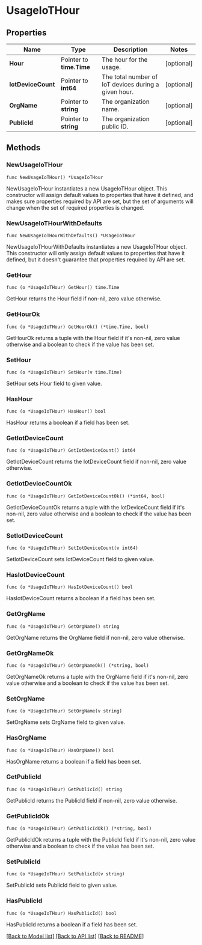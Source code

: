 # UsageIoTHour

## Properties

| Name               | Type                     | Description                                          | Notes      |
| ------------------ | ------------------------ | ---------------------------------------------------- | ---------- |
| **Hour**           | Pointer to **time.Time** | The hour for the usage.                              | [optional] |
| **IotDeviceCount** | Pointer to **int64**     | The total number of IoT devices during a given hour. | [optional] |
| **OrgName**        | Pointer to **string**    | The organization name.                               | [optional] |
| **PublicId**       | Pointer to **string**    | The organization public ID.                          | [optional] |

## Methods

### NewUsageIoTHour

`func NewUsageIoTHour() *UsageIoTHour`

NewUsageIoTHour instantiates a new UsageIoTHour object.
This constructor will assign default values to properties that have it defined,
and makes sure properties required by API are set, but the set of arguments
will change when the set of required properties is changed.

### NewUsageIoTHourWithDefaults

`func NewUsageIoTHourWithDefaults() *UsageIoTHour`

NewUsageIoTHourWithDefaults instantiates a new UsageIoTHour object.
This constructor will only assign default values to properties that have it defined,
but it doesn't guarantee that properties required by API are set.

### GetHour

`func (o *UsageIoTHour) GetHour() time.Time`

GetHour returns the Hour field if non-nil, zero value otherwise.

### GetHourOk

`func (o *UsageIoTHour) GetHourOk() (*time.Time, bool)`

GetHourOk returns a tuple with the Hour field if it's non-nil, zero value otherwise
and a boolean to check if the value has been set.

### SetHour

`func (o *UsageIoTHour) SetHour(v time.Time)`

SetHour sets Hour field to given value.

### HasHour

`func (o *UsageIoTHour) HasHour() bool`

HasHour returns a boolean if a field has been set.

### GetIotDeviceCount

`func (o *UsageIoTHour) GetIotDeviceCount() int64`

GetIotDeviceCount returns the IotDeviceCount field if non-nil, zero value otherwise.

### GetIotDeviceCountOk

`func (o *UsageIoTHour) GetIotDeviceCountOk() (*int64, bool)`

GetIotDeviceCountOk returns a tuple with the IotDeviceCount field if it's non-nil, zero value otherwise
and a boolean to check if the value has been set.

### SetIotDeviceCount

`func (o *UsageIoTHour) SetIotDeviceCount(v int64)`

SetIotDeviceCount sets IotDeviceCount field to given value.

### HasIotDeviceCount

`func (o *UsageIoTHour) HasIotDeviceCount() bool`

HasIotDeviceCount returns a boolean if a field has been set.

### GetOrgName

`func (o *UsageIoTHour) GetOrgName() string`

GetOrgName returns the OrgName field if non-nil, zero value otherwise.

### GetOrgNameOk

`func (o *UsageIoTHour) GetOrgNameOk() (*string, bool)`

GetOrgNameOk returns a tuple with the OrgName field if it's non-nil, zero value otherwise
and a boolean to check if the value has been set.

### SetOrgName

`func (o *UsageIoTHour) SetOrgName(v string)`

SetOrgName sets OrgName field to given value.

### HasOrgName

`func (o *UsageIoTHour) HasOrgName() bool`

HasOrgName returns a boolean if a field has been set.

### GetPublicId

`func (o *UsageIoTHour) GetPublicId() string`

GetPublicId returns the PublicId field if non-nil, zero value otherwise.

### GetPublicIdOk

`func (o *UsageIoTHour) GetPublicIdOk() (*string, bool)`

GetPublicIdOk returns a tuple with the PublicId field if it's non-nil, zero value otherwise
and a boolean to check if the value has been set.

### SetPublicId

`func (o *UsageIoTHour) SetPublicId(v string)`

SetPublicId sets PublicId field to given value.

### HasPublicId

`func (o *UsageIoTHour) HasPublicId() bool`

HasPublicId returns a boolean if a field has been set.

[[Back to Model list]](../README.md#documentation-for-models) [[Back to API list]](../README.md#documentation-for-api-endpoints) [[Back to README]](../README.md)
